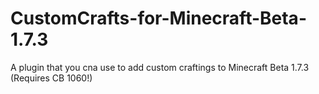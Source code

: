 # CustomCrafts-for-Minecraft-Beta-1.7.3
A plugin that you cna use to add custom craftings to Minecraft Beta 1.7.3 (Requires CB 1060!)
